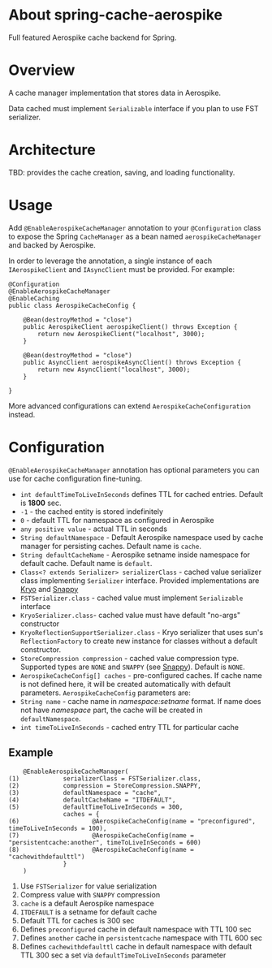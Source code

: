 # About spring-cache-aerospike

Full featured Aerospike cache backend for Spring.

# Overview

A cache manager implementation that stores data in Aerospike. 

Data cached must implement `Serializable` interface if you plan to use FST serializer.

# Architecture

TBD: provides the cache creation, saving, and loading functionality.

# Usage

Add `@EnableAerospikeCacheManager` annotation to your `@Configuration` class to expose the Spring `CacheManager` as a bean named `aerospikeCacheManager` and backed by Aerospike.

In order to leverage the annotation, a single instance of each `IAerospikeClient` and `IAsyncClient` must be provided. For example:

```
@Configuration
@EnableAerospikeCacheManager
@EnableCaching
public class AerospikeCacheConfig {
     
    @Bean(destroyMethod = "close")
    public AerospikeClient aerospikeClient() throws Exception {
        return new AerospikeClient("localhost", 3000);
    }
 
    @Bean(destroyMethod = "close")
    public AsyncClient aerospikeAsyncClient() throws Exception {
        return new AsyncClient("localhost", 3000);
    }
 
}
```

More advanced configurations can extend `AerospikeCacheConfiguration` instead.

# Configuration

`@EnableAerospikeCacheManager` annotation has optional parameters you can use for cache configuration fine-tuning.

* `int defaultTimeToLiveInSeconds` defines TTL for cached entries. Default is **1800** sec.
 * `-1` - the cached entity is stored indefinitely
 * `0` - default TTL for namespace as configured in Aerospike
 * `any positive value` - actual TTL in seconds  
* `String defaultNamespace` - Default Aerospike namespace used by cache manager for persisting caches.  Default name is `cache`.
* `String defaultCacheName` - Aerospike setname inside namespace for default cache.  Default name is `default`.
* `Class<? extends Serializer> serializerClass` - cached value serializer class implementing `Serializer` interface. Provided implementations are [Kryo](https://github.com/EsotericSoftware/kryo) and [Snappy](https://github.com/dain/snappy)
 * `FSTSerializer.class` - cached value must implement `Serializable` interface
 * `KryoSerializer.class`- cached value must have default "no-args" constructor
 * `KryoReflectionSupportSerializer.class` - Kryo serializer that uses sun's `ReflectionFactory` to create new instance for classes without a default constructor.
* `StoreCompression compression` - cached value compression type. Supported types are `NONE` and `SNAPPY` (see [Snappy](https://github.com/dain/snappy)).  Default is `NONE`.
* `AerospikeCacheConfig[] caches` - pre-configured caches. If cache name is not defined here, it will be created automatically with default parameters. `AerospikeCacheConfig` parameters are:
 * `String name` - cache name in *namespace:setname* format. If name does not have *namespace* part, the cache will be created in `defaultNamespace`. 
 * `int timeToLiveInSeconds` - cached entry TTL for particular cache

## Example


```
    @EnableAerospikeCacheManager(
(1)            serializerClass = FSTSerializer.class,   
(2)            compression = StoreCompression.SNAPPY,   
(3)            defaultNamespace = "cache",              
(4)            defaultCacheName = "ITDEFAULT",          
(5)            defaultTimeToLiveInSeconds = 300,        
               caches = {
(6)                    @AerospikeCacheConfig(name = "preconfigured", timeToLiveInSeconds = 100),           
(7)                    @AerospikeCacheConfig(name = "persistentcache:another", timeToLiveInSeconds = 600)
(8)                    @AerospikeCacheConfig(name = "cachewithdefaulttl")
               }
    )
```
1. Use `FSTSerializer` for value serialization
2. Compress value with `SNAPPY` compression
3. `cache` is a default Aerospike namespace
4. `ITDEFAULT` is a setname for default cache
5. Default TTL for caches is 300 sec
6. Defines `preconfigured` cache in default namespace with TTL 100 sec
7. Defines `another` cache in `persistentcache` namespace with TTL 600 sec   
8. Defines `cachewithdefaulttl` cache in default namespace with default TTL 300 sec a set via `defaultTimeToLiveInSeconds` parameter




